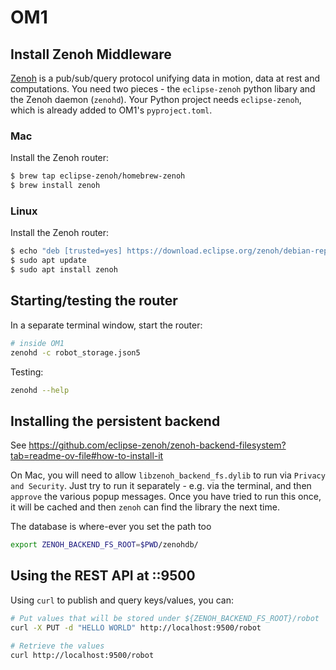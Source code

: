 # OM1

## Install Zenoh Middleware

[Zenoh](https://zenoh.io) is a pub/sub/query protocol unifying data in motion, data at rest and computations. You need two pieces - the `eclipse-zenoh` python libary and the Zenoh daemon (`zenohd`). Your Python project needs `eclipse-zenoh`, which is already added to OM1's `pyproject.toml`. 

### Mac

Install the Zenoh router:

```bash
$ brew tap eclipse-zenoh/homebrew-zenoh
$ brew install zenoh
```

### Linux

Install the Zenoh router:

```bash
$ echo "deb [trusted=yes] https://download.eclipse.org/zenoh/debian-repo/ /" | sudo tee -a /etc/apt/sources.list > /dev/null
$ sudo apt update
$ sudo apt install zenoh 
```

## Starting/testing the router

In a separate terminal window, start the router:

```bash
# inside OM1
zenohd -c robot_storage.json5
```

Testing:

```bash
zenohd --help
```

## Installing the persistent backend

See https://github.com/eclipse-zenoh/zenoh-backend-filesystem?tab=readme-ov-file#how-to-install-it

On Mac, you will need to allow `libzenoh_backend_fs.dylib` to run via `Privacy and Security`. Just try to run it separately - e.g. via the terminal, and then `approve` the various popup messages. Once you have tried to run this once, it will be cached and then `zenoh` can find the library the next time. 

The database is where-ever you set the path too

```bash
export ZENOH_BACKEND_FS_ROOT=$PWD/zenohdb/
```

## Using the REST API at ::9500

Using `curl` to publish and query keys/values, you can:

```bash
# Put values that will be stored under ${ZENOH_BACKEND_FS_ROOT}/robot
curl -X PUT -d "HELLO WORLD" http://localhost:9500/robot   

# Retrieve the values
curl http://localhost:9500/robot 
```
